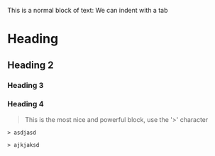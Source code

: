 This is a normal block of text:
	We can indent with a tab

# Heading
## Heading 2
### Heading 3
### Heading 4

> This is the most nice and powerful block, use the '>' character


	> asdjasd

	> ajkjaksd